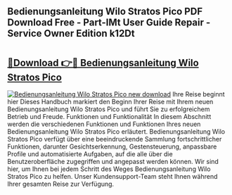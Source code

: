 ## Bedienungsanleitung Wilo Stratos Pico PDF Download Free - Part-IMt User Guide Repair - Service Owner Edition k12Dt

# <h2><a href="http://df1666.blite.top/?on=Bedienungsanleitung+Wilo+Stratos+Pico">🔗Download 👉🔴 Bedienungsanleitung Wilo Stratos Pico</a></h2>

[![Bedienungsanleitung Wilo Stratos Pico new download](https://i.imgur.com/lujVjoI.png)](http://df1666.blite.top/?on=Bedienungsanleitung+Wilo+Stratos+Pico)
Ihre Reise beginnt hier Dieses Handbuch markiert den Beginn Ihrer Reise mit Ihrem neuen Bedienungsanleitung Wilo Stratos Pico und führt Sie zu erfolgreichem Betrieb und Freude. Funktionen und Funktionalität In diesem Abschnitt werden die verschiedenen Funktionen und Funktionen Ihres neuen Bedienungsanleitung Wilo Stratos Pico erläutert. Bedienungsanleitung Wilo Stratos Pico verfügt über eine beeindruckende Sammlung fortschrittlicher Funktionen, darunter Gesichtserkennung, Gestensteuerung, anpassbare Profile und automatisierte Aufgaben, auf die alle über die Benutzeroberfläche zugegriffen und angepasst werden können. Wir sind hier, um Ihnen bei jedem Schritt des Weges Bedienungsanleitung Wilo Stratos Pico zu helfen. Unser Kundensupport-Team steht Ihnen während Ihrer gesamten Reise zur Verfügung.
